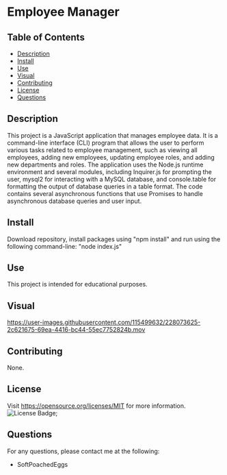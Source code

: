 # Employee Manager
## Table of Contents
- [Description](#description)
- [Install](#install)
- [Use](#use)
- [Visual](#visual)
- [Contributing](#contributing)
- [License](#license)
- [Questions](#questions)

## Description
This project is a JavaScript application that manages employee data. It is a command-line interface (CLI) program that allows the user to perform various tasks related to employee management, such as viewing all employees, adding new employees, updating employee roles, and adding new departments and roles. The application uses the Node.js runtime environment and several modules, including Inquirer.js for prompting the user, mysql2 for interacting with a MySQL database, and console.table for formatting the output of database queries in a table format. The code contains several asynchronous functions that use Promises to handle asynchronous database queries and user input.
## Install
Download repository, install packages using "npm install" and run using the following command-line: "node index.js" 
## Use
This project is intended for educational purposes.
## Visual
https://user-images.githubusercontent.com/115499632/228073625-2c621675-69ea-4416-bc44-55ec7752824b.mov
## Contributing
None.
## License
Visit https://opensource.org/licenses/MIT for more information.
![License Badge](https://img.shields.io/badge/license-MIT-orange);
## Questions
For any questions, please contact me at the following:
* SoftPoachedEggs




